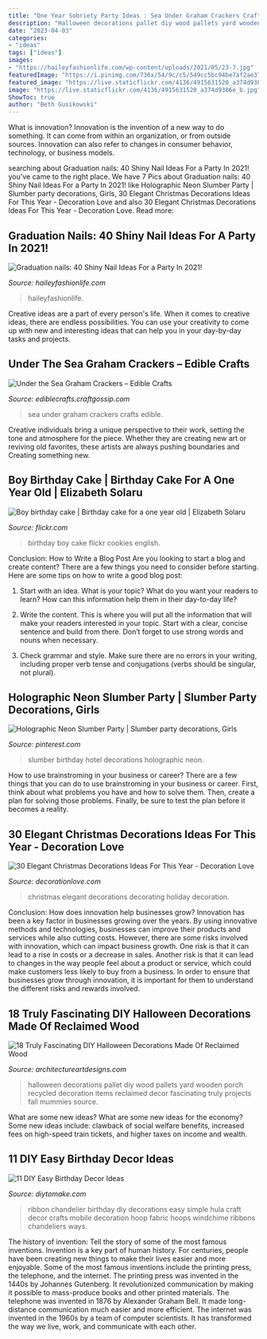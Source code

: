 ```yaml
---
title: "One Year Sobriety Party Ideas : Sea Under Graham Crackers Crafts Edible"
description: "Halloween decorations pallet diy wood pallets yard wooden porch recycled decoration items reclaimed decor fascinating truly projects fall mummies source"
date: "2023-04-03"
categories:
- "ideas"
tags: ["ideas"]
images:
- "https://haileyfashionlife.com/wp-content/uploads/2021/05/23-7.jpg"
featuredImage: "https://i.pinimg.com/736x/54/9c/c5/549cc5bc94be7af2ae37693ea0803171.jpg"
featured_image: "https://live.staticflickr.com/4136/4915631520_a374d9386e_b.jpg"
image: "https://live.staticflickr.com/4136/4915631520_a374d9386e_b.jpg"
ShowToc: true
author: "Beth Gusikowski"
---
```



What is innovation?
Innovation is the invention of a new way to do something. It can come from within an organization, or from outside sources. Innovation can also refer to changes in consumer behavior, technology, or business models.

	

		
searching about Graduation nails: 40 Shiny Nail Ideas For a Party In 2021! you've came to the right place. We have 7 Pics about Graduation nails: 40 Shiny Nail Ideas For a Party In 2021! like Holographic Neon Slumber Party | Slumber party decorations, Girls, 30 Elegant Christmas Decorations Ideas For This Year - Decoration Love and also 30 Elegant Christmas Decorations Ideas For This Year - Decoration Love. Read more:
		
    
## Graduation Nails: 40 Shiny Nail Ideas For A Party In 2021!

<img loading=lazy src="https://haileyfashionlife.com/wp-content/uploads/2021/05/23-7.jpg" onerror="this.onerror=null;this.src='https://tse4.mm.bing.net/th?id=OIP.LjMWSenGqkoF5ha0xLw0sQHaLH&amp;pid=15.1';" alt="Graduation nails: 40 Shiny Nail Ideas For a Party In 2021!">

_Source: haileyfashionlife.com_

>haileyfashionlife. 

	

Creative ideas are a part of every person's life. When it comes to creative ideas, there are endless possibilities. You can use your creativity to come up with new and interesting ideas that can help you in your day-by-day tasks and projects. 

    
## Under The Sea Graham Crackers – Edible Crafts

<img loading=lazy src="https://i1.wp.com/ediblecrafts.craftgossip.com/files/2016/01/Under-the-Sea-Graham-Crackers.jpg?fit=600,800" onerror="this.onerror=null;this.src='https://tse1.mm.bing.net/th?id=OIP.nOFoFoNlhHWraWEURspINAHaJ4&amp;pid=15.1';" alt="Under the Sea Graham Crackers – Edible Crafts">

_Source: ediblecrafts.craftgossip.com_

>sea under graham crackers crafts edible. 

	

Creative individuals bring a unique perspective to their work, setting the tone and atmosphere for the piece. Whether they are creating new art or reviving old favorites, these artists are always pushing boundaries and Creating something new.

    
## Boy Birthday Cake | Birthday Cake For A One Year Old | Elizabeth Solaru

<img loading=lazy src="https://live.staticflickr.com/4136/4915631520_a374d9386e_b.jpg" onerror="this.onerror=null;this.src='https://tse3.mm.bing.net/th?id=OIP.floFe-b3O66uszlv2ZoD_gHaLG&amp;pid=15.1';" alt="Boy birthday cake | Birthday cake for a one year old | Elizabeth Solaru">

_Source: flickr.com_

>birthday boy cake flickr cookies english. 

	

Conclusion: How to Write a Blog Post
Are you looking to start a blog and create content? There are a few things you need to consider before starting. Here are some tips on how to write a good blog post:
1. Start with an idea. What is your topic? What do you want your readers to learn? How can this information help them in their day-to-day life?

2. Write the content. This is where you will put all the information that will make your readers interested in your topic. Start with a clear, concise sentence and build from there. Don’t forget to use strong words and nouns when necessary.

3. Check grammar and style. Make sure there are no errors in your writing, including proper verb tense and conjugations (verbs should be singular, not plural).

    
## Holographic Neon Slumber Party | Slumber Party Decorations, Girls

<img loading=lazy src="https://i.pinimg.com/736x/54/9c/c5/549cc5bc94be7af2ae37693ea0803171.jpg" onerror="this.onerror=null;this.src='https://tse2.mm.bing.net/th?id=OIP.hLUHcgQxy_f-REfDyZM7OgHaLH&amp;pid=15.1';" alt="Holographic Neon Slumber Party | Slumber party decorations, Girls">

_Source: pinterest.com_

>slumber birthday hotel decorations holographic neon. 

	

How to use brainstroming in your business or career?
There are a few things that you can do to use brainstroming in your business or career. First, think about what problems you have and how to solve them. Then, create a plan for solving those problems. Finally, be sure to test the plan before it becomes a reality.

    
## 30 Elegant Christmas Decorations Ideas For This Year - Decoration Love

<img loading=lazy src="https://decorationlove.com/wp-content/uploads/2016/08/Elegant-Christmas-Holiday-Decorating-Ideas.jpg" onerror="this.onerror=null;this.src='https://tse3.mm.bing.net/th?id=OIP.pvcKjMfYKp0OMHZ-o5dm5QDhEs&amp;pid=15.1';" alt="30 Elegant Christmas Decorations Ideas For This Year - Decoration Love">

_Source: decorationlove.com_

>christmas elegant decorations decorating holiday decoration. 

	

Conclusion: How does innovation help businesses grow?
Innovation has been a key factor in businesses growing over the years. By using innovative methods and technologies, businesses can improve their products and services while also cutting costs. However, there are some risks involved with innovation, which can impact business growth. One risk is that it can lead to a rise in costs or a decrease in sales. Another risk is that it can lead to changes in the way people feel about a product or service, which could make customers less likely to buy from a business. In order to ensure that businesses grow through innovation, it is important for them to understand the different risks and rewards involved.

    
## 18 Truly Fascinating DIY Halloween Decorations Made Of Reclaimed Wood

<img loading=lazy src="http://www.architectureartdesigns.com/wp-content/uploads/2016/09/15-8.jpg" onerror="this.onerror=null;this.src='https://tse2.mm.bing.net/th?id=OIP.d7_F82pkTBkZOq5DCjnEMwHaJ4&amp;pid=15.1';" alt="18 Truly Fascinating DIY Halloween Decorations Made Of Reclaimed Wood">

_Source: architectureartdesigns.com_

>halloween decorations pallet diy wood pallets yard wooden porch recycled decoration items reclaimed decor fascinating truly projects fall mummies source. 

	

What are some new ideas?
What are some new ideas for the economy? 
Some new ideas include: clawback of social welfare benefits, increased fees on high-speed train tickets, and higher taxes on income and wealth.

    
## 11 DIY Easy Birthday Decor Ideas

<img loading=lazy src="https://www.diytomake.com/wp-content/uploads/2015/09/Ribbon-Chandelier.jpg" onerror="this.onerror=null;this.src='https://tse1.mm.bing.net/th?id=OIP.noenl1HCBNMYO8N7IZNtBQHaLH&amp;pid=15.1';" alt="11 DIY Easy Birthday Decor Ideas">

_Source: diytomake.com_

>ribbon chandelier birthday diy decorations easy simple hula craft decor crafts mobile decoration hoop fabric hoops windchime ribbons chandeliers ways. 

	

The history of invention: Tell the story of some of the most famous inventions.
Invention is a key part of human history. For centuries, people have been creating new things to make their lives easier and more enjoyable. Some of the most famous inventions include the printing press, the telephone, and the internet.
The printing press was invented in the 1440s by Johannes Gutenberg. It revolutionized communication by making it possible to mass-produce books and other printed materials. The telephone was invented in 1876 by Alexander Graham Bell. It made long-distance communication much easier and more efficient. The internet was invented in the 1960s by a team of computer scientists. It has transformed the way we live, work, and communicate with each other.

